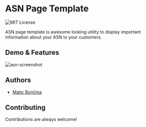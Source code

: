 # ASN Page Template
![MIT License](https://img.shields.io/badge/License-MIT-green.svg)

ASN page template is awesome looking utility to display important information about your ASN to your customers.

## Demo & Features

![asn-screenshot](https://stor.maticboncina.si/github/asn/ans-demo.jpeg)

## Authors

- [Matic Bončina](https://github.com/maticboncina)

## Contributing

Contributions are always welcome!